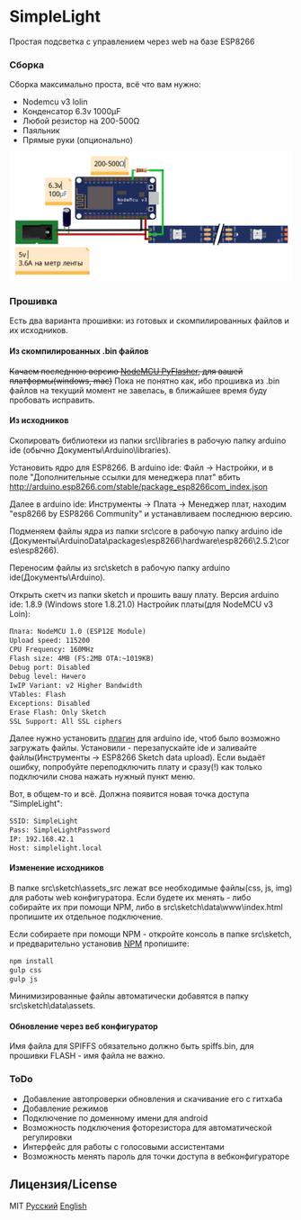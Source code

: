 # SimpleLight
Простая подсветка с управлением через web на базе ESP8266

### Сборка
Сборка максимально проста, всё что вам нужно:
* Nodemcu v3 lolin
* Конденсатор 6.3v 1000µF
* Любой резистор на 200-500Ω
* Паяльник
* Прямые руки (опционально)

![Scheme](https://raw.githubusercontent.com/NikoVonLas/simpleLight/master/README/scheme.png)

### Прошивка
Есть два варианта прошивки: из готовых и скомпилированных файлов и их исходников.
#### Из скомпилированных .bin файлов
~~Качаем последнюю версию [NodeMCU PyFlasher](https://github.com/marcelstoer/nodemcu-pyflasher/releases), для вашей платформы(windows, mac)~~
Пока не понятно как, ибо прошивка из .bin файлов на текущий момент не завелась, в ближайшее время буду пробовать исправить.
#### Из исходников
Скопировать библиотеки из папки src\libraries в рабочую папку arduino ide (обычно Документы\Arduino\libraries).

Установить ядро для ESP8266. В arduino ide: Файл -> Настройки, и в поле "Дополнительные ссылки для менеджера плат" вбить http://arduino.esp8266.com/stable/package_esp8266com_index.json

Далее в arduino ide: Инструменты -> Плата -> Менеджер плат, находим "esp8266 by ESP8266 Community" и устанавливаем последнюю версию.

Подменяем файлы ядра из папки src\core в рабочую папку arduino ide (Документы\ArduinoData\packages\esp8266\hardware\esp8266\2.5.2\cores\esp8266).

Переносим файлы из src\sketch в рабочую папку arduino ide(Документы\Arduino).

Открыть скетч из папки sketch и прошить вашу плату.
Версия arduino ide: 1.8.9 (Windows store 1.8.21.0)
Настройик платы(для NodeMCU v3 Loin): 
```
Плата: NodeMCU 1.0 (ESP12E Module)
Upload speed: 115200
CPU Frequency: 160MHz
Flash size: 4MB (FS:2MB OTA:~1019KB)
Debug port: Disabled
Debug level: Ничего
IwIP Variant: v2 Higher Bandwidth
VTables: Flash
Exceptions: Disabled
Erase Flash: Only Sketch
SSL Support: All SSL ciphers
```

Далее нужно установить [плагин](https://github.com/esp8266/arduino-esp8266fs-plugin) для arduino ide, чтоб было возможно загружать файлы. Установили - перезапускайте ide и заливайте  файлы(Инструменты -> ESP8266 Sketch data upload). Если выдаёт ошибку, попробуйте переподключить плату и сразу(!) как только подключили снова нажать нужный пункт меню.

Вот, в общем-то и всё. Должна появится новая точка доступа "SimpleLight":
```
SSID: SimpleLight
Pass: SimpleLightPassword
IP: 192.168.42.1
Host: simplelight.local
```
#### Изменение исходников
В папке src\sketch\assets_src лежат все необходимые файлы(css, js, img) для работы web конфигуратора. Если будете их менять - либо собирайте их при помощи NPM, либо в src\sketch\data\www\index.html пропишите их отдельное подключение.

Если собираете при помощи NPM - откройте консоль в папке src\sketch, и предварительно установив [NPM](https://www.npmjs.com/get-npm) пропишите:
```
npm install
gulp css
gulp js
```
Минимизированные файлы автоматически добавятся в папку src\sketch\data\assets.

#### Обновление через веб конфигуратор
Имя файла для SPIFFS обязательно должно быть spiffs.bin, для прошивки FLASH - имя файла не важно.

### ToDo

 - Добавление автопроверки обновления и скачивание его с гитхаба
 - Добавление режимов
 - Подключение по доменному имени для android
 - Возможность подключения фоторезистора для автоматической регулировки
 - Интерфейс для работы с голосовыми ассистентами
 - Возможность менять пароль для точки доступа в вебконфигураторе

Лицензия/License
----
MIT
[Русский](https://github.com/NikoVonLas/simpleLight/blob/master/LICENSE)
[English](https://github.com/NikoVonLas/simpleLight/blob/master/LICENSE_EN)